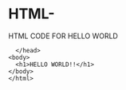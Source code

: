 # HTML-
HTML CODE FOR HELLO WORLD

<html>
  <head>
    
      </head>
    <body>
      <h1>HELLO WORLD!!</h1>
    </body>
    </html>
